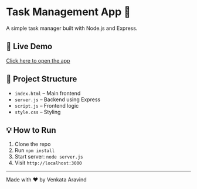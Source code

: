 # Task Management App 📝

A simple task manager built with Node.js and Express.

## 🚀 Live Demo

[Click here to open the app](http://localhost:3000)

## 📂 Project Structure

- `index.html` – Main frontend
- `server.js` – Backend using Express
- `script.js` – Frontend logic
- `style.css` – Styling

## 💡 How to Run

1. Clone the repo
2. Run `npm install`
3. Start server: `node server.js`
4. Visit `http://localhost:3000`

---

Made with ❤️ by Venkata Aravind
